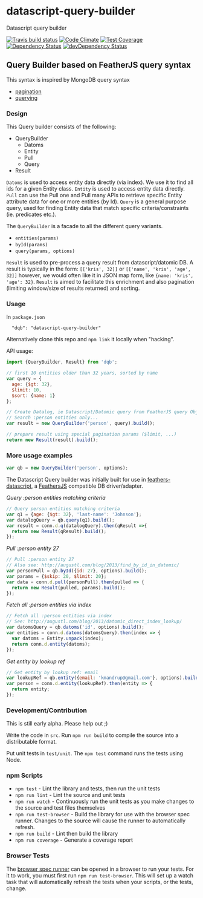 # datascript-query-builder

Datascript query builder

[![Travis build status](http://img.shields.io/travis/kristianmandrup/datascript-query-builder.svg?style=flat)](https://travis-ci.org/kristianmandrup/datascript-query-builder)
[![Code Climate](https://codeclimate.com/github/kristianmandrup/datascript-query-builder/badges/gpa.svg)](https://codeclimate.com/github/kristianmandrup/datascript-query-builder)
[![Test Coverage](https://codeclimate.com/github/kristianmandrup/datascript-query-builder/badges/coverage.svg)](https://codeclimate.com/github/kristianmandrup/datascript-query-builder)
[![Dependency Status](https://david-dm.org/kristianmandrup/datascript-query-builder.svg)](https://david-dm.org/kristianmandrup/datascript-query-builder)
[![devDependency Status](https://david-dm.org/kristianmandrup/datascript-query-builder/dev-status.svg)](https://david-dm.org/kristianmandrup/datascript-query-builder#info=devDependencies)

## Query Builder based on FeatherJS query syntax

This syntax is inspired by MongoDB query syntax

- [pagination](http://docs.feathersjs.com/databases/pagination.html)
- [querying](http://docs.feathersjs.com/databases/querying.html)

### Design

This Query builder consists of the following:
- QueryBuilder
  - Datoms
  - Entity
  - Pull
  - Query
- Result

`Datoms` is used to access entity data directly (via index). We use it to find all ids for a given Entity class. `Entity` is used to access entity data directly. `Pull` can use the Pull one and Pull many APIs to retrieve specific Entity attribute data for one or more entities (by Id).
`Query` is a general purpose query, used for finding Entity data that match specific criteria/constraints (ie. predicates etc.).

The `QueryBuilder` is a facade to all the different query variants.
- `entities(params)`
- `byId(params)`
- `query(params, options)`

`Result` is used to pre-process a query result from datascript/datomic DB.
A result is typically in the form: `[['kris', 32]]` or `[['name', 'kris', 'age', 32]]`
however, we would often like it in JSON map form, like `{name: 'kris', 'age': 32}`.
`Result` is aimed to facilitate this enrichment and also pagination (limiting window/size of results returned) and sorting.

### Usage

In `package.json`

```
  "dqb": "datascript-query-builder"
```

Alternatively clone this repo and `npm link` it locally when "hacking".

API usage:

```js
import {QueryBuilder, Result} from 'dqb';

// first 10 entities older than 32 years, sorted by name
var query = {
  age: {$gt: 32},
  $limit: 10,
  $sort: {name: 1}
};

// Create Datalog, ie Datascript/Datomic query from FeatherJS query Object
// Search :person entities only...
var result = new QueryBuilder('person', query).build();

// prepare result using special pagination params ($limit, ...)
return new Result(result).build();
```

### More usage examples

```js
var qb = new QueryBuilder('person', options);
```

The Datascript Query builder was initially built for use in [feathers-datascript](https://github.com/kristianmandrup/feathers-datascript), a [FeathersJS](www.feathersjs.com) compatible DB driver/adapter.

*Query :person entities matching criteria*

```js
// Query person entities matching criteria
var q1 = {age: {$gt: 32}, 'last-name': 'Johnson'};
var datalogQuery = qb.query(q1).build();
var result = conn.d.q(datalogQuery).then(qResult =>{
  return new Result(qResult).build();
});
```

*Pull :person entity 27*

```js
// Pull :person entity 27
// Also see: http://augustl.com/blog/2013/find_by_id_in_datomic/
var personPull = qb.byId({id: 27}, options).build();
var params = {$skip: 20, $limit: 20};
var data = conn.d.pull(personPull).then(pulled => {
  return new Result(pulled, params).build();  
});
```

*Fetch all :person entities via index*

```js
// Fetch all :person entities via index
// See: http://augustl.com/blog/2013/datomic_direct_index_lookup/
var datomsQuery = qb.datoms('id', options).build();
var entities = conn.d.datoms(datomsQuery).then(index => {
  var datoms = Entity.unpack(index);
  return conn.d.entity(datoms);
});
```

*Get entity by lookup ref*

```js
// Get entity by lookup ref: email
var lookupRef = qb.entity({email: 'kmandrup@gmail.com'}, options).build();
var person = conn.d.entity(lookupRef).then(entity => {
  return entity;
});
```

### Development/Contribution

This is still early alpha. Please help out ;)

Write the code in `src`. Run `npm run build` to compile the source into a distributable format.

Put unit tests in `test/unit`. The `npm test` command runs the tests using Node.

### npm Scripts

- `npm test` - Lint the library and tests, then run the unit tests
- `npm run lint` - Lint the source and unit tests
- `npm run watch` - Continuously run the unit tests as you make changes to the source
   and test files themselves
- `npm run test-browser` - Build the library for use with the browser spec runner.
  Changes to the source will cause the runner to automatically refresh.
- `npm run build` - Lint then build the library
- `npm run coverage` - Generate a coverage report

### Browser Tests

The [browser spec runner](https://github.com/babel/generator-babel-boilerplate/blob/master/test/runner.html)
can be opened in a browser to run your tests. For it to work, you must first run `npm run test-browser`. This
will set up a watch task that will automatically refresh the tests when your scripts, or the tests, change.
